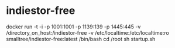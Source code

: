 # indiestor-free
docker run -t -i -p 1001:1001 -p 1139:139 -p 1445:445 -v /directory_on_host:/indiestor-free -v /etc/localtime:/etc/localtime:ro smalltree/indiestor-free:latest /bin/bash
cd /root
sh startup.sh
